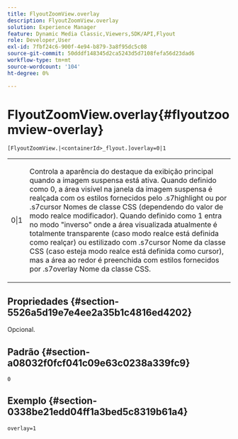 ```yaml
---
title: FlyoutZoomView.overlay
description: FlyoutZoomView.overlay
solution: Experience Manager
feature: Dynamic Media Classic,Viewers,SDK/API,Flyout
role: Developer,User
exl-id: 7fbf24c6-900f-4e94-b879-3a8f95dc5c08
source-git-commit: 50dddf148345d2ca5243d5d7108fefa56d23dad6
workflow-type: tm+mt
source-wordcount: '104'
ht-degree: 0%

---
```


# FlyoutZoomView.overlay{#flyoutzoomview-overlay}

`[FlyoutZoomView.|<containerId>_flyout.]overlay=0|1`

<table id="table_D052090D052D4273B37872C0C7E09E4B"> 
 <tbody> 
  <tr> 
   <td colname="col1"> <p><span class="codeph"> 0|1</span> </p> </td> 
   <td colname="col2"> <p> Controla a aparência do destaque da exibição principal quando a imagem suspensa está ativa. Quando definido como <span class="codeph"> 0</span>, a área visível na janela da imagem suspensa é realçada com os estilos fornecidos pelo <span class="codeph"> .s7highlight</span> ou por <span class="codeph"> .s7cursor</span> Nomes de classe CSS (dependendo do valor de <span class="codeph"> modo realce</span> modificador). Quando definido como <span class="codeph"> 1</span> entra no modo "inverso" onde a área visualizada atualmente é totalmente transparente (caso <span class="codeph"> modo realce</span> está definida como <span class="codeph"> realçar</span>) ou estilizado com <span class="codeph"> .s7cursor</span> Nome da classe CSS (caso esteja <span class="codeph"> modo realce</span> está definida como <span class="codeph"> cursor</span>), mas a área ao redor é preenchida com estilos fornecidos por <span class="codeph"> .s7overlay</span> Nome da classe CSS. </p> </td> 
  </tr> 
 </tbody> 
</table>

## Propriedades {#section-5526a5d19e7e4ee2a35b1c4816ed4202}

Opcional.

## Padrão {#section-a08032f0fcf041c09e63c0238a339fc9}

`0`

## Exemplo {#section-0338be21edd04ff1a3bed5c8319b61a4}

`overlay=1`
